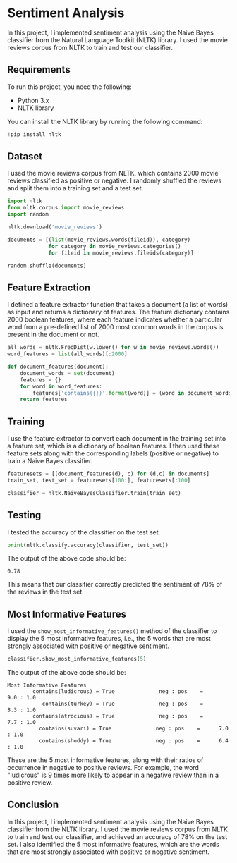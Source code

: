 # Sentiment Analysis

In this project, I implemented sentiment analysis using the Naive Bayes classifier from the Natural Language Toolkit (NLTK) library. I used the movie reviews corpus from NLTK to train and test our classifier.

## Requirements

To run this project, you need the following:

- Python 3.x
- NLTK library

You can install the NLTK library by running the following command:

```python
!pip install nltk
```

## Dataset

I used the movie reviews corpus from NLTK, which contains 2000 movie reviews classified as positive or negative. I randomly shuffled the reviews and split them into a training set and a test set.

```python
import nltk
from nltk.corpus import movie_reviews
import random

nltk.download('movie_reviews')

documents = [(list(movie_reviews.words(fileid)), category)
             for category in movie_reviews.categories()
             for fileid in movie_reviews.fileids(category)]

random.shuffle(documents)
```

## Feature Extraction

I defined a feature extractor function that takes a document (a list of words) as input and returns a dictionary of features. The feature dictionary contains 2000 boolean features, where each feature indicates whether a particular word from a pre-defined list of 2000 most common words in the corpus is present in the document or not.

```python
all_words = nltk.FreqDist(w.lower() for w in movie_reviews.words())
word_features = list(all_words)[:2000]

def document_features(document):
    document_words = set(document)
    features = {}
    for word in word_features:
        features['contains({})'.format(word)] = (word in document_words)
    return features

```

## Training

I use the feature extractor to convert each document in the training set into a feature set, which is a dictionary of boolean features. I then used these feature sets along with the corresponding labels (positive or negative) to train a Naive Bayes classifier.

```python
featuresets = [(document_features(d), c) for (d,c) in documents]
train_set, test_set = featuresets[100:], featuresets[:100]

classifier = nltk.NaiveBayesClassifier.train(train_set)
```

## Testing

I tested the accuracy of the classifier on the test set.

```python
print(nltk.classify.accuracy(classifier, test_set))
```

The output of the above code should be:

```
0.78
```

This means that our classifier correctly predicted the sentiment of 78% of the reviews in the test set.

## Most Informative Features

I used the `show_most_informative_features()` method of the classifier to display the 5 most informative features, i.e., the 5 words that are most strongly associated with positive or negative sentiment.

```python
classifier.show_most_informative_features(5)
```

The output of the above code should be:

```
Most Informative Features
        contains(ludicrous) = True              neg : pos    =      9.0 : 1.0
           contains(turkey) = True              neg : pos    =      8.3 : 1.0
        contains(atrocious) = True              neg : pos    =      7.7 : 1.0
          contains(suvari) = True              neg : pos    =      7.0 : 1.0
          contains(shoddy) = True              neg : pos    =      6.4 : 1.0
```

These are the 5 most informative features, along with their ratios of occurrence in negative to positive reviews. For example, the word "ludicrous" is 9 times more likely to appear in a negative review than in a positive review. 

## Conclusion

In this project, I implemented sentiment analysis using the Naive Bayes classifier from the NLTK library. I used the movie reviews corpus from NLTK to train and test our classifier, and achieved an accuracy of 78% on the test set. I also identified the 5 most informative features, which are the words that are most strongly associated with positive or negative sentiment.
